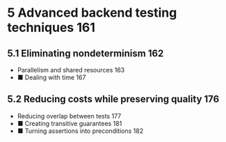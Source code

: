 # 5 Advanced backend testing techniques 161

## 5.1 Eliminating nondeterminism 162
- Parallelism and shared resources 163 
- ■ Dealing with time 167

## 5.2 Reducing costs while preserving quality 176
- Reducing overlap between tests 177 
- ■ Creating transitive guarantees 181
- ■ Turning assertions into preconditions 182
